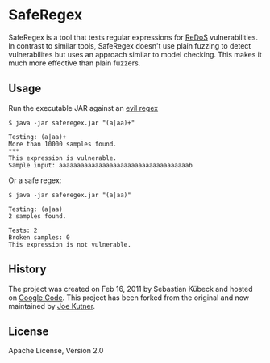 # SafeRegex

SafeRegex is a tool that tests regular expressions for [ReDoS](https://www.owasp.org/index.php/Regular_expression_Denial_of_Service_-_ReDoS) 
vulnerabilities. In contrast to similar tools, SafeRegex doesn't use plain fuzzing to detect vulnerabilites but uses an 
approach similar to model checking. This makes it much more effective than plain fuzzers.

## Usage

Run the executable JAR against an [evil regex](https://www.owasp.org/index.php/Regular_expression_Denial_of_Service_-_ReDoS)

```sh-session
$ java -jar saferegex.jar "(a|aa)+"
                          
Testing: (a|aa)+
More than 10000 samples found.
***
This expression is vulnerable.
Sample input: aaaaaaaaaaaaaaaaaaaaaaaaaaaaaaaaaaaab
```

Or a safe regex:

```sh-session
$ java -jar saferegex.jar "(a|aa)"

Testing: (a|aa)
2 samples found.

Tests: 2
Broken samples: 0
This expression is not vulnerable.
```

## History

The project was created on Feb 16, 2011 by Sebastian Kübeck and hosted on [Google Code](https://code.google.com/archive/p/saferegex/). This project has
been forked from the original and now maintained by [Joe Kutner](http://jkutner.github.io/).

## License

Apache License, Version 2.0
